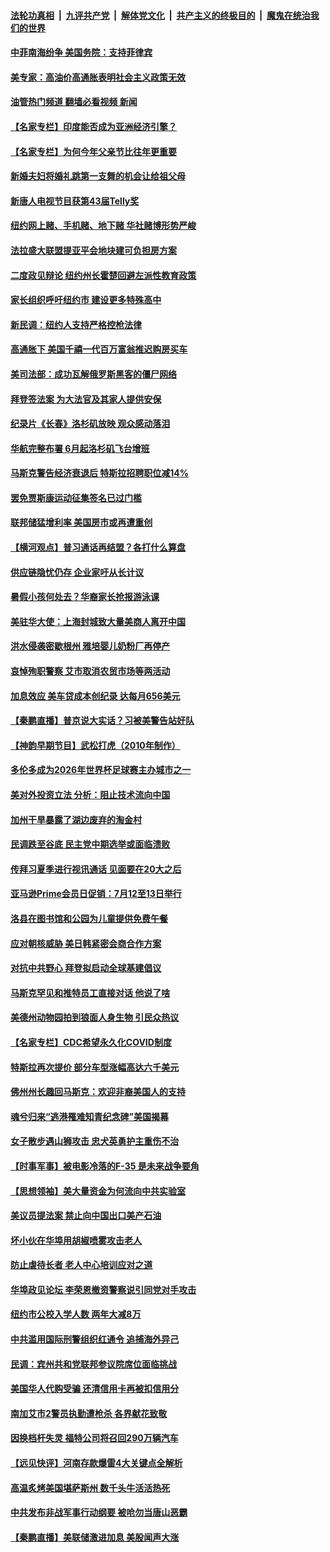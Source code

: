 ####  [法轮功真相](../../../../basic/blob/master/README.md?t=06180031) &nbsp;|&nbsp; [九评共产党](../../../../9ping.md/blob/master/README.md?t=06180031) &nbsp;|&nbsp; [解体党文化](../../../../jtdwh.md/blob/master/README.md?t=06180031)  &nbsp;|&nbsp; [共产主义的终极目的](../../../../gczydzjmd.md/blob/master/README.md?t=06180031) &nbsp;|&nbsp; [魔鬼在统治我们的世界](../../../../mgztzwmdsj.md/blob/master/README.md?t=06180031) 

#### [中菲南海纷争 美国务院：支持菲律宾](../pages/nsc412/n13761795.md?t=06180031) 

#### [美专家：高油价高通胀表明社会主义政策无效](../pages/nsc412/n13761170.md?t=06180031) 

#### [油管热门频道 翻墙必看视频 新闻](http://45.76.130.85:81/youtube.html?06180031)

#### [【名家专栏】印度能否成为亚洲经济引擎？](../pages/nsc412/n13761754.md?t=06180031) 

#### [【名家专栏】为何今年父亲节比往年更重要](../pages/nsc412/n13761753.md?t=06180031) 

#### [新婚夫妇将婚礼跳第一支舞的机会让给祖父母](../pages/nsc412/n13761577.md?t=06180031) 

#### [新唐人电视节目获第43届Telly奖](../pages/nsc412/n13761771.md?t=06180031) 

#### [纽约网上赌、手机赌、地下赌 华社赌博形势严峻](../pages/nsc412/n13761381.md?t=06180031) 

#### [法拉盛大联盟提亚平会地块建可负担房方案](../pages/nsc412/n13761455.md?t=06180031) 

#### [二度政见辩论 纽约州长霍楚回避左派性教育政策](../pages/nsc412/n13761453.md?t=06180031) 

#### [家长组织呼吁纽约市 建设更多特殊高中](../pages/nsc412/n13761462.md?t=06180031) 

#### [新民调：纽约人支持严格控枪法律](../pages/nsc412/n13761389.md?t=06180031) 

#### [高通胀下 美国千禧一代百万富翁推迟购房买车](../pages/nsc412/n13761340.md?t=06180031) 

#### [美司法部：成功瓦解俄罗斯黑客的僵尸网络](../pages/nsc412/n13761370.md?t=06180031) 

#### [拜登签法案 为大法官及其家人提供安保](../pages/nsc412/n13761223.md?t=06180031) 

#### [纪录片《长春》洛杉矶放映 观众感动落泪](../pages/nsc412/n13761333.md?t=06180031) 

#### [华航完整布署 6月起洛杉矶飞台增班](../pages/nsc412/n13761326.md?t=06180031) 

#### [马斯克警告经济衰退后 特斯拉招聘职位减14%](../pages/nsc412/n13761203.md?t=06180031) 

#### [罢免贾斯康运动征集签名已过门槛](../pages/nsc412/n13761318.md?t=06180031) 

#### [联邦储猛增利率 美国房市或再遭重创](../pages/nsc412/n13761283.md?t=06180031) 

#### [【横河观点】普习通话再结盟？各打什么算盘](../pages/nsc412/n13761212.md?t=06180031) 

#### [供应链隐忧仍存 企业家吁从长计议](../pages/nsc412/n13761269.md?t=06180031) 

#### [暑假小孩何处去？华裔家长抢报游泳课](../pages/nsc412/n13761250.md?t=06180031) 

#### [美驻华大使：上海封城致大量美商人离开中国](../pages/nsc412/n13761148.md?t=06180031) 

#### [洪水侵袭密歇根州 雅培婴儿奶粉厂再停产](../pages/nsc412/n13761123.md?t=06180031) 

#### [哀悼殉职警察 艾市取消农贸市场等两活动](../pages/nsc412/n13761238.md?t=06180031) 

#### [加息效应 美车贷成本创纪录 达每月656美元](../pages/nsc412/n13761198.md?t=06180031) 

#### [【秦鹏直播】普京说大实话？习被美警告站好队](../pages/nsc412/n13761197.md?t=06180031) 

#### [【神韵早期节目】武松打虎（2010年制作）](../pages/nsc412/n13761161.md?t=06180031) 

#### [多伦多成为2026年世界杯足球赛主办城市之一](../pages/nsc412/n13761183.md?t=06180031) 

#### [美对外投资立法 分析：阻止技术流向中国](../pages/nsc412/n13761103.md?t=06180031) 

#### [加州干旱暴露了湖边废弃的淘金村](../pages/nsc412/n13761141.md?t=06180031) 

#### [民调跌至谷底 民主党中期选举或面临溃败](../pages/nsc412/n13761069.md?t=06180031) 

#### [传拜习夏季进行视讯通话 见面要在20大之后](../pages/nsc412/n13761110.md?t=06180031) 

#### [亚马逊Prime会员日促销：7月12至13日举行](../pages/nsc412/n13761074.md?t=06180031) 

#### [洛县在图书馆和公园为儿童提供免费午餐](../pages/nsc412/n13761128.md?t=06180031) 

#### [应对朝核威胁 美日韩紧密会商合作方案](../pages/nsc412/n13761114.md?t=06180031) 

#### [对抗中共野心 拜登拟启动全球基建倡议](../pages/nsc412/n13761108.md?t=06180031) 

#### [马斯克罕见和推特员工直接对话 他说了啥](../pages/nsc412/n13761099.md?t=06180031) 

#### [美德州动物园拍到狼面人身生物 引民众热议](../pages/nsc412/n13760841.md?t=06180031) 

#### [【名家专栏】CDC希望永久化COVID制度](../pages/nsc412/n13760951.md?t=06180031) 

#### [特斯拉再次提价 部分车型涨幅高达六千美元](../pages/nsc412/n13761066.md?t=06180031) 

#### [佛州州长趣回马斯克：欢迎非裔美国人的支持](../pages/nsc412/n13760440.md?t=06180031) 

#### [魂兮归来“逃港罹难知青纪念碑”美国揭幕](../pages/nsc412/n13760732.md?t=06180031) 

#### [女子散步遇山狮攻击 忠犬英勇护主重伤不治](../pages/nsc412/n13760817.md?t=06180031) 

#### [【时事军事】被电影冷落的F-35 是未来战争要角](../pages/nsc412/n13760325.md?t=06180031) 

#### [【思想领袖】美大量资金为何流向中共实验室](../pages/nsc412/n13740268.md?t=06180031) 

#### [美议员提法案 禁止向中国出口美产石油](../pages/nsc412/n13760641.md?t=06180031) 

#### [坏小伙在华埠用胡椒喷雾攻击老人](../pages/nsc412/n13760695.md?t=06180031) 

#### [防止虐待长者 老人中心培训应对之道](../pages/nsc412/n13760706.md?t=06180031) 

#### [华埠政见论坛 李荣恩撤资警察说引同党对手攻击](../pages/nsc412/n13760698.md?t=06180031) 

#### [纽约市公校入学人数 两年大减8万](../pages/nsc412/n13760689.md?t=06180031) 

#### [中共滥用国际刑警组织红通令 追捕海外异己](../pages/nsc412/n13760626.md?t=06180031) 

#### [民调：宾州共和党联邦参议院席位面临挑战](../pages/nsc412/n13760523.md?t=06180031) 

#### [美国华人代购受骗 还清信用卡再被扣信用分](../pages/nsc412/n13760578.md?t=06180031) 

#### [南加艾市2警员执勤遭枪杀 各界献花致敬](../pages/nsc412/n13760556.md?t=06180031) 

#### [因换档杆失灵 福特公司将召回290万辆汽车](../pages/nsc412/n13760395.md?t=06180031) 

#### [【远见快评】河南存款爆雷4大关键点全解析](../pages/nsc412/n13760437.md?t=06180031) 

#### [高温炙烤美国堪萨斯州 数千头牛活活热死](../pages/nsc412/n13760449.md?t=06180031) 

#### [中共发布非战军事行动纲要 被呛勿当唐山恶霸](../pages/nsc412/n13760399.md?t=06180031) 

#### [【秦鹏直播】美联储激进加息 美股闻声大涨](../pages/nsc412/n13760432.md?t=06180031) 

<img src='http://gfw-breaker.win/goodnews/indexes/nsc412.md' width='0px' height='0px'/>
